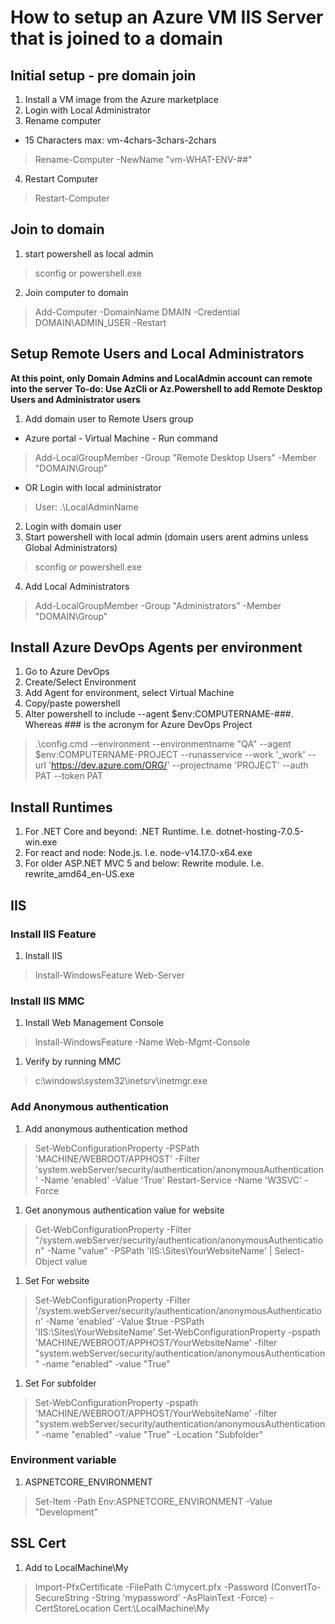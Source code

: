 # How to setup an Azure VM IIS Server that is joined to a domain

## Initial setup - pre domain join
1. Install a VM image from the Azure marketplace
2. Login with Local Administrator
3. Rename computer
* 15 Characters max: vm-4chars-3chars-2chars
> Rename-Computer -NewName "vm-WHAT-ENV-##"
4. Restart Computer
> Restart-Computer

## Join to domain
1. start powershell as local admin
> sconfig or powershell.exe
2. Join computer to domain
>  Add-Computer -DomainName DMAIN -Credential DOMAIN\ADMIN_USER -Restart

## Setup Remote Users and Local Administrators
**At this point, only Domain Admins and LocalAdmin account can remote into the server**
**To-do: Use AzCli or Az.Powershell to add Remote Desktop Users and Administrator users**
1. Add domain user to Remote Users group
* Azure portal - Virtual Machine - Run command
> Add-LocalGroupMember -Group "Remote Desktop Users" -Member "DOMAIN\Group"
* OR Login with local administrator
> User: .\LocalAdminName
2. Login with domain user
3. Start powershell with local admin (domain users arent admins unless Global Administrators)
> sconfig or powershell.exe
4. Add Local Administrators
> Add-LocalGroupMember -Group "Administrators" -Member "DOMAIN\Group"

## Install Azure DevOps Agents per environment
1. Go to Azure DevOps
2. Create/Select Environment
3. Add Agent for environment, select Virtual Machine
4. Copy/paste powershell
5. Alter powershell to include --agent $env:COMPUTERNAME-###. Whereas ### is the acronym for Azure DevOps Project
>.\config.cmd --environment --environmentname "QA" --agent $env:COMPUTERNAME-PROJECT --runasservice --work '_work' --url 'https://dev.azure.com/ORG/' --projectname 'PROJECT' --auth PAT --token PAT

## Install Runtimes
1. For .NET Core and beyond: .NET Runtime. I.e. dotnet-hosting-7.0.5-win.exe
1. For react and node: Node.js. I.e. node-v14.17.0-x64.exe
1. For older ASP.NET MVC 5 and below: Rewrite module. I.e. rewrite_amd64_en-US.exe

## IIS
### Install IIS Feature 
1. Install IIS
> Install-WindowsFeature Web-Server

### Install IIS MMC
1. Install Web Management Console
> Install-WindowsFeature -Name Web-Mgmt-Console
1. Verify by running MMC
> c:\windows\system32\inetsrv\inetmgr.exe

### Add Anonymous authentication
1. Add anonymous authentication method
> Set-WebConfigurationProperty -PSPath 'MACHINE/WEBROOT/APPHOST' -Filter 'system.webServer/security/authentication/anonymousAuthentication' -Name 'enabled' -Value 'True'
> Restart-Service -Name 'W3SVC' -Force

1. Get anonymous authentication value for website
> Get-WebConfigurationProperty -Filter "/system.webServer/security/authentication/anonymousAuthentication" -Name "value" -PSPath 'IIS:\Sites\YourWebsiteName' | Select-Object value

1. Set For website
> Set-WebConfigurationProperty -Filter '/system.webServer/security/authentication/anonymousAuthentication' -Name 'enabled' -Value $true -PSPath 'IIS:\Sites\YourWebsiteName'
> Set-WebConfigurationProperty -pspath 'MACHINE/WEBROOT/APPHOST/YourWebsiteName' -filter "system.webServer/security/authentication/anonymousAuthentication" -name "enabled" -value "True"

1. Set For subfolder
> Set-WebConfigurationProperty -pspath 'MACHINE/WEBROOT/APPHOST/YourWebsiteName' -filter "system.webServer/security/authentication/anonymousAuthentication" -name "enabled" -value "True" -Location "Subfolder"

### Environment variable
1. ASPNETCORE_ENVIRONMENT
> Set-Item -Path Env:ASPNETCORE_ENVIRONMENT -Value "Development"

## SSL Cert
1. Add to LocalMachine\My
> Import-PfxCertificate -FilePath C:\mycert.pfx -Password (ConvertTo-SecureString -String 'mypassword' -AsPlainText -Force) -CertStoreLocation Cert:\LocalMachine\My

